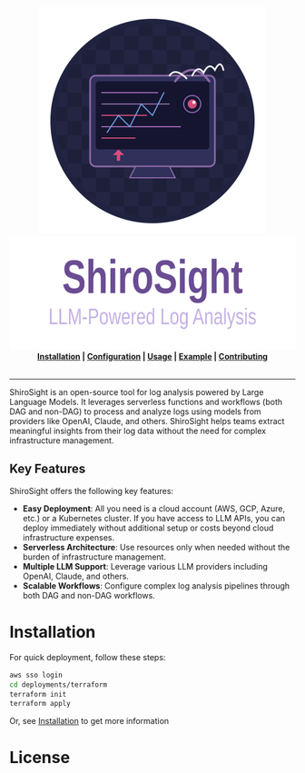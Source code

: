 <div align="center">
  <img src="./static/shirosight-icon.svg" alt="shirosight-logo" width="400" height="400"><br />
  <img src="./static/shirosight-logo.svg" alt="shirosight" width="650" height="200">
</div>
<div align="center">
<b>
<a href="docs/installation.md">Installation</a> | <a href="docs/configuration.md">Configuration</a> | <a href="docs/usage.md">Usage</a> | <a href="docs/examples.md">Example</a> | <a href="docs/contributing.md">Contributing</a>
</b>
</div>
<br>
<hr>

ShiroSight is an open-source tool for log analysis powered by Large Language Models. It leverages serverless functions and workflows (both DAG and non-DAG) to process and analyze logs using models from providers like OpenAI, Claude, and others. ShiroSight helps teams extract meaningful insights from their log data without the need for complex infrastructure management.

## Key Features

ShiroSight offers the following key features:

- **Easy Deployment**: All you need is a cloud account (AWS, GCP, Azure, etc.) or a Kubernetes cluster. If you have access to LLM APIs, you can deploy immediately without additional setup or costs beyond cloud infrastructure expenses.
- **Serverless Architecture**: Use resources only when needed without the burden of infrastructure management.
- **Multiple LLM Support**: Leverage various LLM providers including OpenAI, Claude, and others.
- **Scalable Workflows**: Configure complex log analysis pipelines through both DAG and non-DAG workflows.

# Installation

For quick deployment, follow these steps:

```bash
aws sso login
cd deployments/terraform
terraform init
terraform apply 
```

Or, see [Installation](./docs/installation.md) to get more information

# License

